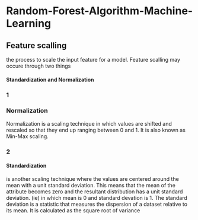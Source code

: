 # Random-Forest-Algorithm-Machine-Learning
## Feature scalling 
the process to scale the input feature for a model. Feature scalling may occure through two things  
#### Standardization and Normalization
### 1
### Normalization  
Normalization is a scaling technique in which values are shifted and rescaled so that they end up ranging between 0 and 1. It is also known as Min-Max scaling.
### 2
#### Standardization 
is another scaling technique where the values are centered around the mean with a unit standard deviation. This means that the mean of the attribute becomes zero and the resultant distribution has a unit standard deviation. (ie) in which mean is 0 and standard devation is 1.
The standard deviation is a statistic that measures the dispersion of a dataset relative to its mean. It is calculated as the square root of variance 
